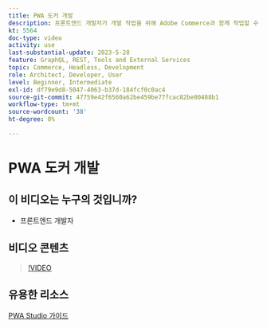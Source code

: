 ```yaml
---
title: PWA 도커 개발
description: 프론트엔드 개발자가 개발 작업을 위해 Adobe Commerce과 함께 작업할 수 있는 도커에서의 PWA 개발에 대해 알아봅니다.
kt: 5564
doc-type: video
activity: use
last-substantial-update: 2023-5-28
feature: GraphQL, REST, Tools and External Services
topic: Commerce, Headless, Development
role: Architect, Developer, User
level: Beginner, Intermediate
exl-id: df79e9d8-5047-4063-b37d-184fcf0c0ac4
source-git-commit: 47759e42f6560a62be459be77fcac82be00488b1
workflow-type: tm+mt
source-wordcount: '38'
ht-degree: 0%

---
```


# PWA 도커 개발

## 이 비디오는 누구의 것입니까?

- 프론트엔드 개발자

## 비디오 콘텐츠

>[!VIDEO](https://video.tv.adobe.com/v/35784?quality=12&learn=on)

## 유용한 리소스

[PWA Studio 가이드](https://developer.adobe.com/commerce/pwa-studio/)
